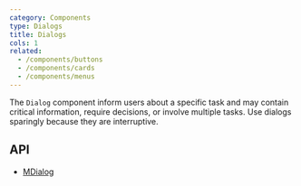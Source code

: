 ```yaml
---
category: Components
type: Dialogs
title: Dialogs
cols: 1
related:
  - /components/buttons
  - /components/cards
  - /components/menus
---
```


The `Dialog` component inform users about a specific task and may contain critical information, require decisions, or involve multiple tasks. Use dialogs sparingly because they are interruptive.

## API

- [MDialog](/api/MDialog)


